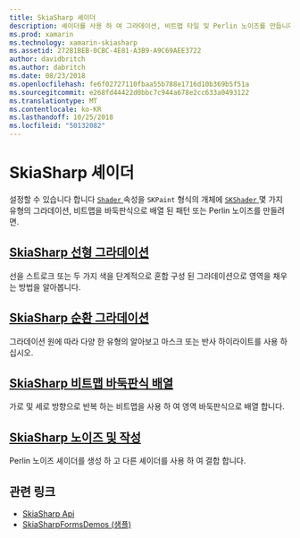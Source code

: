 ```yaml
---
title: SkiaSharp 셰이더
description: 셰이더를 사용 하 여 그라데이션, 비트맵 타일 및 Perlin 노이즈를 만듭니다.
ms.prod: xamarin
ms.technology: xamarin-skiasharp
ms.assetid: 272B1BEB-0CBC-4E81-A3B9-A9C69AEE3722
author: davidbritch
ms.author: dabritch
ms.date: 08/23/2018
ms.openlocfilehash: fe6f02727110fbaa55b788e1716d10b369b5f51a
ms.sourcegitcommit: e268fd44422d0bbc7c944a678e2cc633a0493122
ms.translationtype: MT
ms.contentlocale: ko-KR
ms.lasthandoff: 10/25/2018
ms.locfileid: "50132082"
---
```

# <a name="skiasharp-shaders"></a>SkiaSharp 셰이더

설정할 수 있습니다 합니다 [ `Shader` ](xref:SkiaSharp.SKPaint.Shader) 속성을 `SKPaint` 형식의 개체에 [ `SKShader` ](xref:SkiaSharp.SKShader) 몇 가지 유형의 그라데이션, 비트맵을 바둑판식으로 배열 된 패턴 또는 Perlin 노이즈를 만들려면.

## <a name="the-skiasharp-linear-gradientlinear-gradientmd"></a>[SkiaSharp 선형 그라데이션](linear-gradient.md)

선을 스트로크 또는 두 가지 색을 단계적으로 혼합 구성 된 그라데이션으로 영역을 채우는 방법을 알아봅니다.

## <a name="skiasharp-circular-gradientscircular-gradientsmd"></a>[SkiaSharp 순환 그라데이션](circular-gradients.md)

그라데이션 원에 따라 다양 한 유형의 알아보고 마스크 또는 반사 하이라이트를 사용 하십시오.

## <a name="skiasharp-bitmap-tilingbitmap-tilingmd"></a>[SkiaSharp 비트맵 바둑판식 배열](bitmap-tiling.md)

가로 및 세로 방향으로 반복 하는 비트맵을 사용 하 여 영역 바둑판식으로 배열 합니다.

## <a name="skiasharp-noise-and-composingnoisemd"></a>[SkiaSharp 노이즈 및 작성](noise.md)

Perlin 노이즈 셰이더를 생성 하 고 다른 셰이더를 사용 하 여 결합 합니다.

## <a name="related-links"></a>관련 링크

- [SkiaSharp Api](https://docs.microsoft.com/dotnet/api/skiasharp)
- [SkiaSharpFormsDemos (샘플)](https://developer.xamarin.com/samples/xamarin-forms/SkiaSharpForms/Demos/)

